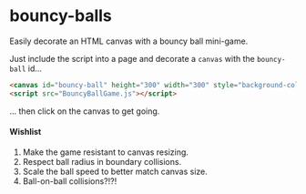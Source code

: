 # bouncy-balls
Easily decorate an HTML canvas with a bouncy ball mini-game.

Just include the script into a page and decorate a `canvas` with the `bouncy-ball` id...

```html
<canvas id="bouncy-ball" height="300" width="300" style="background-color: #DDDDFF"></canvas>
<script src="BouncyBallGame.js"></script>
```

... then click on the canvas to get going.

#### Wishlist
1. Make the game resistant to canvas resizing.
2. Respect ball radius in boundary collisions.
3. Scale the ball speed to better match canvas size.
4. Ball-on-ball collisions?!?!
